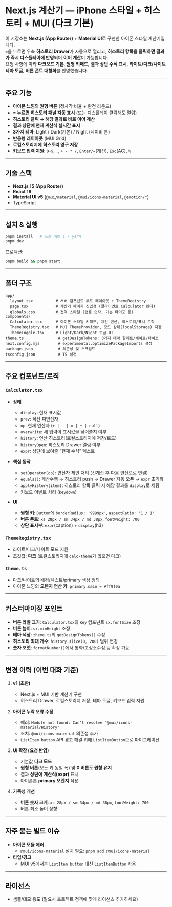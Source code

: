 # Next.js 계산기 — iPhone 스타일 + 히스토리 + MUI (다크 기본)

이 저장소는 **Next.js (App Router)** + **Material UI**로 구현한 아이폰 스타일 계산기입니다.  
`=`을 누르면 우측 **히스토리 Drawer**가 자동으로 열리고, **히스토리 항목을 클릭하면 결과가 즉시 디스플레이에 반영**되어 **이어 계산**이 가능합니다.  
요청 사항에 따라 **다크모드 기본**, **원형 키패드**, **결과 상단 수식 표시**, **라이트/다크/나이트 테마 토글**, **버튼 폰트 대형화**를 반영했습니다.

---

## 주요 기능

- **아이폰 느낌의 원형 버튼** (정사각 비율 + 완전 라운드)
- **= 누르면 히스토리 패널 자동 표시** (또는 디스플레이 클릭해도 열림)
- **히스토리 클릭 → 해당 결과로 바로 이어 계산**
- **결과 상단에 현재 계산식 실시간 표시**
- **3가지 테마**: Light / Dark(기본) / Night (네이비 톤)
- **반응형 레이아웃** (MUI Grid)
- **로컬스토리지에 히스토리 영구 저장**
- **키보드 입력 지원**: `0-9`, `.`, `+ - * /`, `Enter/=`(계산), `Esc`(AC), `%`

---

## 기술 스택

- **Next.js 15 (App Router)**
- **React 18**
- **Material UI v5** (`@mui/material`, `@mui/icons-material`, `@emotion/*`)
- TypeScript

---

## 설치 & 실행

```bash
pnpm install   # 또는 npm i / yarn
pnpm dev
```

프로덕션:
```bash
pnpm build && pnpm start
```

---

## 폴더 구조

```
app/
  layout.tsx          # 서버 컴포넌트 루트 레이아웃 + ThemeRegistry
  page.tsx            # 계산기 페이지 진입점 (클라이언트 Calculator 렌더)
  globals.css         # 전역 스타일 (탭룰 숫자, 기본 타이포 등)
components/
  Calculator.tsx      # 아이폰 스타일 키패드, 체인 연산, 히스토리/표시 로직
  ThemeRegistry.tsx   # MUI ThemeProvider, 모드 상태(localStorage) 저장
  ThemeToggle.tsx     # Light/Dark/Night 토글 UI
theme.ts               # getDesignTokens: 3가지 테마 팔레트/셰이프/타이포
next.config.mjs        # experimental.optimizePackageImports 설정
package.json           # 의존성 및 스크립트
tsconfig.json          # TS 설정
```

---

## 주요 컴포넌트/로직

### `Calculator.tsx`
- **상태**
  - `display`: 현재 표시값
  - `prev`: 직전 피연산자
  - `op`: 현재 연산자 (`+ | - | × | ÷ | null`)
  - `overwrite`: 새 입력이 표시값을 덮어쓸지 여부
  - `history`: 연산 히스토리(로컬스토리지에 저장/로드)
  - `historyOpen`: 히스토리 Drawer 열림 여부
  - `expr`: 상단에 보여줄 “현재 수식” 텍스트

- **핵심 동작**
  - `setOperator(op)`: 연산자 체인 처리 (선계산 후 다음 연산으로 연결)
  - `equals()`: 계산수행 → 히스토리 push → Drawer 자동 오픈 → `expr` 초기화
  - `applyHistory(item)`: 히스토리 항목 클릭 시 해당 결과를 `display`로 세팅
  - 키보드 이벤트 처리 (`keydown`)

- **UI**
  - **원형 키**: `Button`에 `borderRadius: '9999px'`, `aspectRatio: '1 / 1'`
  - **버튼 폰트**: `xs 28px / sm 34px / md 38px`, `fontWeight: 700`
  - **상단 표시부**: `expr`(caption) + `display`(h3)

### `ThemeRegistry.tsx`
- 라이트/다크/나이트 모드 지원
- 초깃값: **다크** (로컬스토리지에 `calc-theme`가 없으면 다크)

### `theme.ts`
- 다크/나이트의 배경/텍스트/primary 색상 정의
- 아이폰 느낌의 **오렌지 연산 키**: `primary.main = #ff9f0a`

---

## 커스터마이징 포인트

- **버튼 라벨 크기**: `Calculator.tsx`의 `Key` 컴포넌트 `sx.fontSize` 조정
- **버튼 높이**: `sx.minHeight` 조정
- **테마 색상**: `theme.ts`의 `getDesignTokens()` 수정
- **히스토리 최대 개수**: `history.slice(0, 200)` 범위 변경
- **숫자 포맷**: `formatNumber()`에서 통화/고정소수점 등 확장 가능

---

## 변경 이력 (이번 대화 기준)

1. **v1 (초판)**
   - Next.js + MUI 기반 계산기 구현
   - 히스토리 Drawer, 로컬스토리지 저장, 테마 토글, 키보드 입력 지원

2. **아이콘 누락 오류 수정**
   - 에러: `Module not found: Can't resolve '@mui/icons-material/History'`
   - 조치: `@mui/icons-material` 의존성 추가
   - `ListItem button` API 경고 해결 위해 `ListItemButton`으로 마이그레이션

3. **UI 확장 (요청 반영)**
   - 기본값 **다크 모드**
   - **원형 버튼**(모든 키 동일 폭) 및 **0 버튼도 원형 유지**
   - 결과 **상단에 계산식(expr)** 표시
   - 아이폰톤 **primary 오렌지** 적용

4. **가독성 개선**
   - **버튼 숫자 크게**: `xs 28px / sm 34px / md 38px`, `fontWeight: 700`
   - 버튼 최소 높이 상향

---

## 자주 묻는 빌드 이슈

- **아이콘 모듈 에러**
  - `@mui/icons-material` 설치 필요: `pnpm add @mui/icons-material`
- **타입/경고**
  - MUI v5에서는 `ListItem button` 대신 `ListItemButton` 사용

---

## 라이선스
- 샘플/데모 용도 (필요시 프로젝트 정책에 맞게 라이선스 추가하세요)
